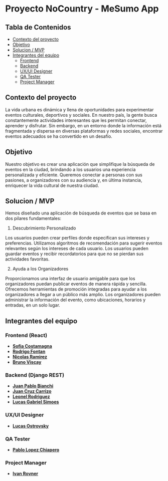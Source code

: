 # Proyecto NoCountry - MeSumo App

## Tabla de Contenidos

- [Contexto del proyecto](#Contexto-del-proyecto)
- [Objetivo](#Objetivo)
- [Solucion / MVP](#Solucion-/-MVP)
- [Integrantes del equipo](#Integrantes-del-equipo)
  - [Frontend](#Frontend-react)
  - [Backend](#Backend-Django-REST)
  - [UX/UI Designer](#uxui-Designer)
  - [QA Tester](#QA-Tester)
  - [Project Manager](#Project-Manager)

## Contexto del proyecto
La vida urbana es dinámica y llena de oportunidades para experimentar eventos culturales, deportivos y sociales. En nuestro país, la gente busca constantemente actividades interesantes que les permitan conectar, aprender y disfrutar. Sin embargo, en un entorno donde la información está fragmentada y dispersa en diversas plataformas y redes sociales, encontrar eventos adecuados se ha convertido en un desafío.

## Objetivo
Nuestro objetivo es crear una aplicación que simplifique la búsqueda de eventos en la ciudad, brindando a los usuarios una experiencia personalizada y eficiente. Queremos conectar a personas con sus pasiones, a organizadores con su audiencia y, en última instancia, enriquecer la vida cultural de nuestra ciudad.

## Solucion / MVP

Hemos diseñado una aplicación de búsqueda de eventos que se basa en dos pilares fundamentales:


1. Descubrimiento Personalizado

Los usuarios pueden crear perfiles donde especifican sus intereses y preferencias.
Utilizamos algoritmos de recomendación para sugerir eventos relevantes según los intereses de cada usuario.
Los usuarios pueden guardar eventos y recibir recordatorios para que no se pierdan sus actividades favoritas.

2. Ayuda a los Organizadores

Proporcionamos una interfaz de usuario amigable para que los organizadores puedan publicar eventos de manera rápida y sencilla.
Ofrecemos herramientas de promoción integradas para ayudar a los organizadores a llegar a un público más amplio.
Los organizadores pueden administrar la información del evento, como ubicaciones, horarios y entradas, en un solo lugar.


## Integrantes del equipo

### Frontend (React)

- [**Sofia Costamagna**](https://www.linkedin.com/in/sofia-costamagna/)
- [**Rodrigo Fontan**](https://www.linkedin.com/in/rodrigo-font%C3%A1n-52833456/)
- [**Nicolas Ramirez**](https://www.linkedin.com/in/nicolasramire/)
- [**Bruno Viscay**](https://www.linkedin.com/in/bruno-viscay-12b770106/)


### Backend (Django REST)

- [**Juan Pablo Bianchi**](https://www.linkedin.com/in/juan-pablo-bianchi/)
- [**Juan Cruz Carrizo**](https://www.linkedin.com/in/juancruzcarrizoastiazaran/)
- [**Leonel Rodriguez**](https://www.linkedin.com/in/leonel-rodriguez-6729b5211/)
- [**Lucas Gabriel Simoes**](https://www.linkedin.com/in/lucas-gabriel-simoes/)

### UX/UI Designer

- [**Lucas Ostrovsky**](https://www.linkedin.com/in/lucas-ostrovsky/)


### QA Tester

- [**Pablo Lopez Chiapero**](https://www.linkedin.com/in/pablo-lopez-chiapero/)

### Project Manager

- [**Ivan Rovner**](https://www.linkedin.com/in/ivanjoelrovner/)
